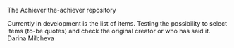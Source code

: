 The Achiever
the-achiever repository

Currently in development is the list of items. Testing the possibility to select items (to-be quotes) and check the original creator or who has said it.
Darina Milcheva